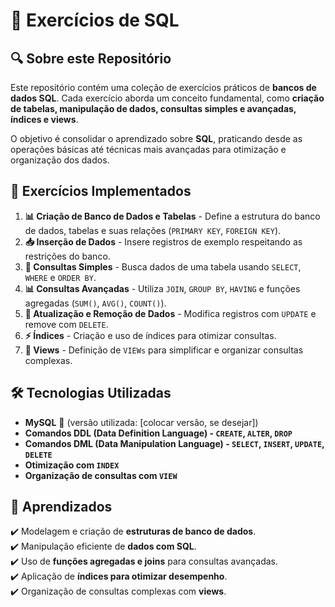 # 📂 Exercícios de SQL

## 🔍 Sobre este Repositório
Este repositório contém uma coleção de exercícios práticos de **bancos de dados SQL**. Cada exercício aborda um conceito fundamental, como **criação de tabelas, manipulação de dados, consultas simples e avançadas, índices e views**.  

O objetivo é consolidar o aprendizado sobre **SQL**, praticando desde as operações básicas até técnicas mais avançadas para otimização e organização dos dados.

## 🚀 Exercícios Implementados

1. **📊 Criação de Banco de Dados e Tabelas** - Define a estrutura do banco de dados, tabelas e suas relações (`PRIMARY KEY`, `FOREIGN KEY`).  
2. **📥 Inserção de Dados** - Insere registros de exemplo respeitando as restrições do banco.  
3. **🔎 Consultas Simples** - Busca dados de uma tabela usando `SELECT`, `WHERE` e `ORDER BY`.  
4. **📊 Consultas Avançadas** - Utiliza `JOIN`, `GROUP BY`, `HAVING` e funções agregadas (`SUM()`, `AVG()`, `COUNT()`).  
5. **📝 Atualização e Remoção de Dados** - Modifica registros com `UPDATE` e remove com `DELETE`.  
6. **⚡ Índices** - Criação e uso de índices para otimizar consultas.  
7. **📑 Views** - Definição de `VIEWs` para simplificar e organizar consultas complexas.  

## 🛠️ Tecnologias Utilizadas
- **MySQL** 🐬 (versão utilizada: [colocar versão, se desejar])  
- **Comandos DDL (Data Definition Language) - `CREATE`, `ALTER`, `DROP`**  
- **Comandos DML (Data Manipulation Language) - `SELECT`, `INSERT`, `UPDATE`, `DELETE`**  
- **Otimização com `INDEX`**  
- **Organização de consultas com `VIEW`**  

## 📌 Aprendizados
✔️ Modelagem e criação de **estruturas de banco de dados**.  
✔️ Manipulação eficiente de **dados com SQL**.  
✔️ Uso de **funções agregadas e joins** para consultas avançadas.  
✔️ Aplicação de **índices para otimizar desempenho**.  
✔️ Organização de consultas complexas com **views**.  
